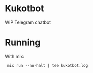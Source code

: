 # Kukotbot

WIP Telegram chatbot

# Running

With mix: 
```
 mix run --no-halt | tee kukotbot.log
 ```
